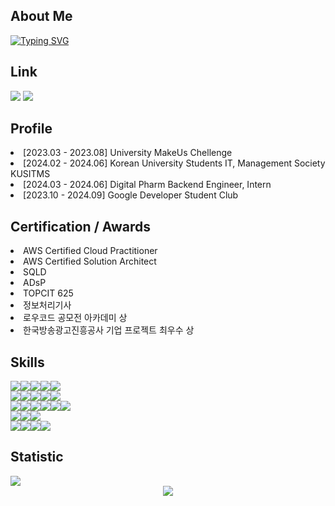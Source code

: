 <div align="center">
<!--     <img src="https://capsule-render.vercel.app/api?type=waving&color=gradient&height=250&section=header&text=Geonwoo%20Pack&fontSize=70"> -->
</div>
<h2> About Me</h2>

[![Typing SVG](https://readme-typing-svg.demolab.com?font=&weight=500&size=23&pause=1000&color=FFFFFF&random=false&width=435&lines=%EC%95%88%EB%85%95%ED%95%98%EC%84%B8%EC%9A%94%2C+%EB%B0%B1%EC%97%94%EB%93%9C+%EA%B0%9C%EB%B0%9C%EC%9E%90+%EB%B0%B1%EA%B1%B4%EC%9A%B0%EC%9E%85%EB%8B%88%EB%8B%A4+%F0%9F%91%8B)](https://git.io/typing-svg)
<h2> Link </h2>
<div>
    <a href="https://packdev937.oopy.io/" target="_blank"><img src="https://img.shields.io/badge/Blog-000000?style=flat-square&logo=Notion&logoColor=white"/></a>
    <img src="https://img.shields.io/badge/Email-EA4335?style=flat-square&logo=Gmail&logoColor=white"/>
</div>
<div align="left">
    <h2> Profile </h2>
    <li> [2023.03 - 2023.08] University MakeUs Chellenge </li>
    <li> [2024.02 - 2024.06] Korean University Students IT, Management Society KUSITMS </li>
    <li> [2024.03 - 2024.06] Digital Pharm Backend Engineer, Intern </li>
    <li> [2023.10 - 2024.09] Google Developer Student Club </li>
</div>
<h2> Certification / Awards </h2>
<div align="left">
    <li> AWS Certified Cloud Practitioner </li> 
    <li> AWS Certified Solution Architect </li>
    <li> SQLD </li>
    <li> ADsP </li>
    <li> TOPCIT 625 </li>
    <li> 정보처리기사 </li>
    <li> 로우코드 공모전 아카데미 상</li>
    <li> 한국방송광고진흥공사 기업 프로젝트 최우수 상</li>
</div>
<h2>Skills</h2>

<!-- Backend -->
<div style="display: flex; flex-direction: row;">
    <img src="https://img.shields.io/badge/Java-FC4C02?style=flat-square&logo=Jakarta&logoColor=white"/>
    <img src="https://img.shields.io/badge/Kotlin-7F52FF?style=flat-square&logo=Kotlin&logoColor=white"/>
    <img src="https://img.shields.io/badge/SpringBoot-6DB33F?style=flat-square&logo=SpringBoot&logoColor=white"/>
    <img src="https://img.shields.io/badge/SpringBatch-6DB33F?style=flat-square&logo=SpringBatch&logoColor=white"/>
    <img src="https://img.shields.io/badge/SpringCloud-6DB33F?style=flat-square&logo=Spring&logoColor=white"/>
</div>

<!-- Frontend -->
<div style="display: flex; flex-direction: row;">
    <img src="https://img.shields.io/badge/JavaScript-F7DF1E?style=flat-square&logo=JavaScript&logoColor=white"/>
    <img src="https://img.shields.io/badge/TypeScript-3178C6?style=flat-square&logo=TypeScript&logoColor=white"/>
    <img src="https://img.shields.io/badge/React-61DAFB?style=flat-square&logo=React&logoColor=white"/>
    <img src="https://img.shields.io/badge/ReactNative-61DAFB?style=flat-square&logo=React&logoColor=white"/>
    <img src="https://img.shields.io/badge/Expo-000020?style=flat-square&logo=Expo&logoColor=white"/>
</div>

<!-- Infra -->
<div style="display: flex; flex-direction: row;">
    <img src="https://img.shields.io/badge/AmazonEC2-FF9900?style=flat-square&logo=AmazonEC2&logoColor=white"/>
    <img src="https://img.shields.io/badge/AmazonRDS-527FFF?style=flat-square&logo=AmazonRDS&logoColor=white"/>
    <img src="https://img.shields.io/badge/AmazonS3-569A31?style=flat-square&logo=AmazonS3&logoColor=white"/>
    <img src="https://img.shields.io/badge/Docker-2496ED?style=flat-square&logo=Docker&logoColor=white"/>
    <img src="https://img.shields.io/badge/Kubernetes-326CE5?style=flat-square&logo=Kubernetes&logoColor=white"/>
    <img src="https://img.shields.io/badge/ApacheKafka-231F20?style=flat-square&logo=ApacheKafka&logoColor=white"/>

</div>
<div style="display: flex; flex-direction: row;">
<img src="https://img.shields.io/badge/Redis-DC382D?style=flat-square&logo=Redis&logoColor=white"/>
<img src="https://img.shields.io/badge/MySQL-4479A1?style=flat-square&logo=MySQL&logoColor=white"/>
<img src="https://img.shields.io/badge/PostgreSQL-4169E1?style=flat-square&logo=PostgreSQL&logoColor=white"/>
</div>

<!-- Tools -->
<div style="display: flex; flex-direction: row;">
    <img src="https://img.shields.io/badge/Github-181717?style=flat-square&logo=Github&logoColor=white"/>
    <img src="https://img.shields.io/badge/Swagger-85EA2D?style=flat-square&logo=Swagger&logoColor=white"/>
    <img src="https://img.shields.io/badge/Notion-000000?style=flat-square&logo=Notion&logoColor=white"/>
    <img src="https://img.shields.io/badge/Jira-0052CC?style=flat-square&logo=Jira&logoColor=white"/>
</div>


<h2> Statistic </h2>
      <a href="https://solved.ac/packdev937"><img src="http://mazassumnida.wtf/api/generate_badge?boj=packdev937"></a><br>
<div align="center">
 <img src="https://hits.seeyoufarm.com/api/count/incr/badge.svg?url=https%3A%2F%2Fgithub.com%2Fpackdev937&count_bg=%2379C83D&title_bg=%23555555&icon=&icon_color=%23E7E7E7&title=hits&edge_flat=false">
    </a>
</div>
